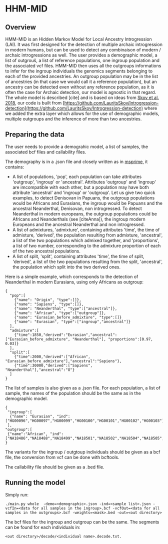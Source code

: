 # HHM-MID
## Overview

HMM-MID is an Hidden Markov Model for Local Ancestry Introgression (LAI). It was first designed for the detection of multiple archaic introgression in modern humans, but can be used to detect any combinaison of modern / archaic introgressions as well. The user provides a demographic model, a list of outgrouŝ, a list of reference populations, one ingroup population and the associated vcf files. HMM-MID then uses all the outgroups informations to infer for the ingroup individuals the genomics segments belonging to each of the provided ancestries. An outgroup population may be in the list of ancestries (in that case we would call it a reference population), but an ancestry can be detected even without any reference population, as it is often the case for Archaic detection, our model is agnostic in that regard. The whole model is described [cite] and is based on ideas from [Skov et al. 2018](https://journals.plos.org/plosgenetics/article?id=10.1371/journal.pgen.1007641), our code is built from [https://github.com/LauritsSkov/Introgression-detection](https://github.com/LauritsSkov/Introgression-detection) where we added the extra layer which allows for the use of demographic models, multiple outgroups and the inference of more than two ancestries.

## Preparing the data

The user needs to provide a demograhic model, a list of samples, the associated bcf files and callability files.

The demography is in a .json file and closely written as in [msprime](https://tskit.dev/msprime/docs/stable/demography.html), it contains:
 - A list of populations, 'pop', each population can take attributes 'outgroup', 'ingroup' or 'ancestral'. Attributes 'outgroup' and 'ingroup' are imcompatible with each other, but a population may have both attribute 'ancestral' and 'ingroup' or 'outgroup'. Let us give two quick examples, to detect Denisovan in Papuans, the outgroup populations would be Africans and Eurasians, the ingroup would be Papuans and the ancestral Neanderthal, Denisovan, non introgressed. To detect Neanderthal in modern europeans, the outgroup populations could be Africans and Neanderthals (see [citeAnna]), the ingroup modern Europeans and the ancestral Neanderthal and non introgressed.
 - A list of admixtures, 'admixture', containing attributes 'time', the time of admixture, 'derived', the population resulting from admixture, 'ancestral', a list of the two populations which admixed together, and 'proportions', a list of two number, corresponding to the admixture proportion of each of the two ancestral populations.
 - A list of split, 'split', containing attributes 'time', the time of split, 'derived', a list of the two populations resulting from the split, 'ancestral', the population which split into the two derived ones.

Here is a simple example, which corresponds to the detection of Neanderthal in modern Eurasians, using only Africans as outgroup:

```
{
  "pop":[ 
    {"name": "Origin", "type":[]}, 
    {"name": "Sapiens", "type":[]},
    {"name": "Neanderthal", "type":["ancestral"]},
    {"name": "African", "type":["outgroup"]},
    {"name": "Eurasian_before_admixture", "type":[]}
    {"name": "Eurasian", "type":["ingroup","ancestral"]}
  ],
  "admixture":[
    {"time":1850,"derived":"Eurasian","ancestral":["Eurasian_before_admixture", "Neanderthal"], "proportions":[0.97, 0.03]}
  ], 
  "split":[
    {"time":2000,"derived":["African", "Eurasian_before_admixture"],"ancestral":"Sapiens"},
    {"time":30000,"derived":["Sapiens", "Neanderthal"],"ancestral":"O"}
  ]
}
```

The list of samples is also given as a .json file. For each population, a list of sample, the names of the population should be the same as in the demographic model.

```
{
 "ingroup":[
  {"name": "Eurasian", "ind": ["HG00096","HG00097","HG00099","HG00100","HG00101","HG00102","HG00103"]}
 ],
"outgroup":[
 {"name":"African", "ind": ["NA18486","NA18488","NA18499","NA18501","NA18502","NA18504","NA18505","NA18507","NA18508"]}
}
```

The variants for the ingroup / outgtoup individuals should be given as a bcf file, the conversion from vcf can be done with bcftools.

The callability file should be given as a .bed file.

## Running the model

Simply run:

```
./main.py whole  -demo=<demographic>.json -ind=<sample list>.json -vcfIn=<data for all samples in the ingroup>.bcf -vcfOut=<data for all samples in the outgroups>.bcf -weights=<mask>.bed -out=<out directory>
```
The bcf files for the ingroup and outgroup can be the same.
The segments can be found for each individuals in:
```
<out directory>/decode/<individual name>.decode.txt.
```
